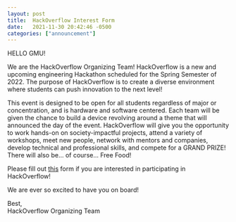 ```yaml
---
layout: post
title:  HackOverflow Interest Form
date:   2021-11-30 20:42:46 -0500
categories: ["announcement"]
---
```


HELLO GMU! 

We are the HackOverflow Organizing Team! HackOverflow is a new and upcoming engineering Hackathon scheduled for the Spring Semester of 2022. The purpose of HackOverflow is to create a diverse environment where students can push innovation to the next level!

This event is designed to be open for all students regardless of major or concentration, and is hardware and software centered. Each team will be given the chance to build a device revolving around a theme that will announced the day of the event. HackOverflow will give you the opportunity to work hands-on on society-impactful projects, attend a variety of workshops, meet new people, network with mentors and companies, develop technical and professional skills, and compete for a GRAND PRIZE! There will also be... of course... Free Food! 

Please fill out [this](https://docs.google.com/forms/d/e/1FAIpQLSdijXhPpoAQ18Dh31a4zlb7p4hYbooHEy0XHyO35oivOcYdGQ/viewform) form if you are interested in participating in HackOverflow! 

We are ever so excited to have you on board! 

Best,<br>
HackOverflow Organizing Team
